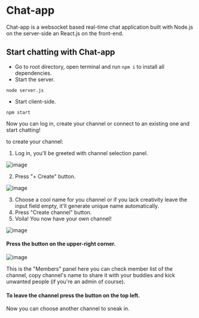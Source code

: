 # Chat-app
Chat-app is a websocket based real-time chat application built with Node.js on the server-side an React.js on the front-end.
## Start chatting with Chat-app
- Go to root directory, open terminal and run ```npm i``` to install all dependencies.
- Start the server.
```
node server.js 
```
- Start client-side.
```
npm start
```
Now you can log in, create your channel or connect to an existing one and start chatting!

to create your channel:
1. Log in, you'll be greeted with channel selection panel.

![image](https://github.com/user-attachments/assets/04c6e3fb-b19b-40cb-af8e-373c3250df1b)

2. Press "+ Create" button.

![image](https://github.com/user-attachments/assets/2eb0afe6-557a-4f31-a995-44c98b338bf8)

3. Choose a cool name for you channel or if you lack creativity leave the input field empty, it'll generate unique name automatically.
4. Press "Create channel" button.
5. Voila! You now have your own channel!

![image](https://github.com/user-attachments/assets/b36f5276-bc2d-498c-b08c-5401d1e94b92)

#### Press the button on the upper-right corner.

![image](https://github.com/user-attachments/assets/1e517c61-7f65-4dad-8235-3e03eaaaf47e)

This is the "Members" panel here you can check member list of the channel, copy channel's name to share it with your buddies and kick unwanted people (if you're an admin of course).
#### To leave the channel press the button on the top left. 
Now you can choose another channel to sneak in.
